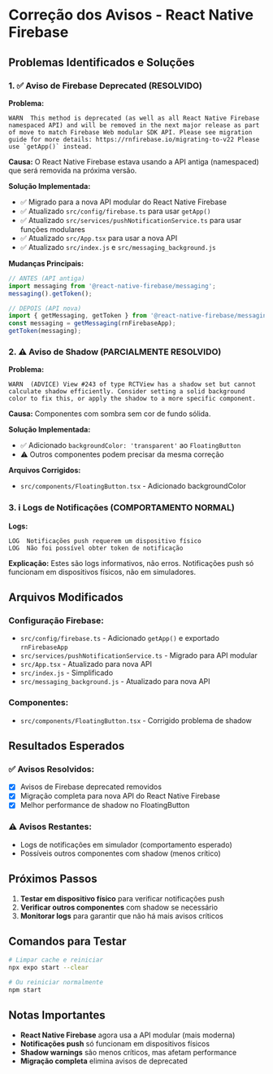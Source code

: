 # Correção dos Avisos - React Native Firebase

## Problemas Identificados e Soluções

### 1. ✅ Aviso de Firebase Deprecated (RESOLVIDO)

**Problema:**
```
WARN  This method is deprecated (as well as all React Native Firebase namespaced API) and will be removed in the next major release as part of move to match Firebase Web modular SDK API. Please see migration guide for more details: https://rnfirebase.io/migrating-to-v22 Please use `getApp()` instead.
```

**Causa:** O React Native Firebase estava usando a API antiga (namespaced) que será removida na próxima versão.

**Solução Implementada:**
- ✅ Migrado para a nova API modular do React Native Firebase
- ✅ Atualizado `src/config/firebase.ts` para usar `getApp()`
- ✅ Atualizado `src/services/pushNotificationService.ts` para usar funções modulares
- ✅ Atualizado `src/App.tsx` para usar a nova API
- ✅ Atualizado `src/index.js` e `src/messaging_background.js`

**Mudanças Principais:**
```typescript
// ANTES (API antiga)
import messaging from '@react-native-firebase/messaging';
messaging().getToken();

// DEPOIS (API nova)
import { getMessaging, getToken } from '@react-native-firebase/messaging';
const messaging = getMessaging(rnFirebaseApp);
getToken(messaging);
```

### 2. ⚠️ Aviso de Shadow (PARCIALMENTE RESOLVIDO)

**Problema:**
```
WARN  (ADVICE) View #243 of type RCTView has a shadow set but cannot calculate shadow efficiently. Consider setting a solid background color to fix this, or apply the shadow to a more specific component.
```

**Causa:** Componentes com sombra sem cor de fundo sólida.

**Solução Implementada:**
- ✅ Adicionado `backgroundColor: 'transparent'` ao `FloatingButton`
- ⚠️ Outros componentes podem precisar da mesma correção

**Arquivos Corrigidos:**
- `src/components/FloatingButton.tsx` - Adicionado backgroundColor

### 3. ℹ️ Logs de Notificações (COMPORTAMENTO NORMAL)

**Logs:**
```
LOG  Notificações push requerem um dispositivo físico
LOG  Não foi possível obter token de notificação
```

**Explicação:** Estes são logs informativos, não erros. Notificações push só funcionam em dispositivos físicos, não em simuladores.

## Arquivos Modificados

### Configuração Firebase:
- `src/config/firebase.ts` - Adicionado `getApp()` e exportado `rnFirebaseApp`
- `src/services/pushNotificationService.ts` - Migrado para API modular
- `src/App.tsx` - Atualizado para nova API
- `src/index.js` - Simplificado
- `src/messaging_background.js` - Atualizado para nova API

### Componentes:
- `src/components/FloatingButton.tsx` - Corrigido problema de shadow

## Resultados Esperados

### ✅ Avisos Resolvidos:
- [x] Avisos de Firebase deprecated removidos
- [x] Migração completa para nova API do React Native Firebase
- [x] Melhor performance de shadow no FloatingButton

### ⚠️ Avisos Restantes:
- Logs de notificações em simulador (comportamento esperado)
- Possíveis outros componentes com shadow (menos crítico)

## Próximos Passos

1. **Testar em dispositivo físico** para verificar notificações push
2. **Verificar outros componentes** com shadow se necessário
3. **Monitorar logs** para garantir que não há mais avisos críticos

## Comandos para Testar

```bash
# Limpar cache e reiniciar
npx expo start --clear

# Ou reiniciar normalmente
npm start
```

## Notas Importantes

- **React Native Firebase** agora usa a API modular (mais moderna)
- **Notificações push** só funcionam em dispositivos físicos
- **Shadow warnings** são menos críticos, mas afetam performance
- **Migração completa** elimina avisos de deprecated 